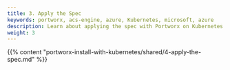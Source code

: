 ```yaml
---
title: 3. Apply the Spec
keywords: portworx, acs-engine, azure, Kubernetes, microsoft, azure
description: Learn about applying the spec with Portworx on Kubernetes with ACS.
weight: 3
---
```


{{% content "portworx-install-with-kubernetes/shared/4-apply-the-spec.md" %}}
